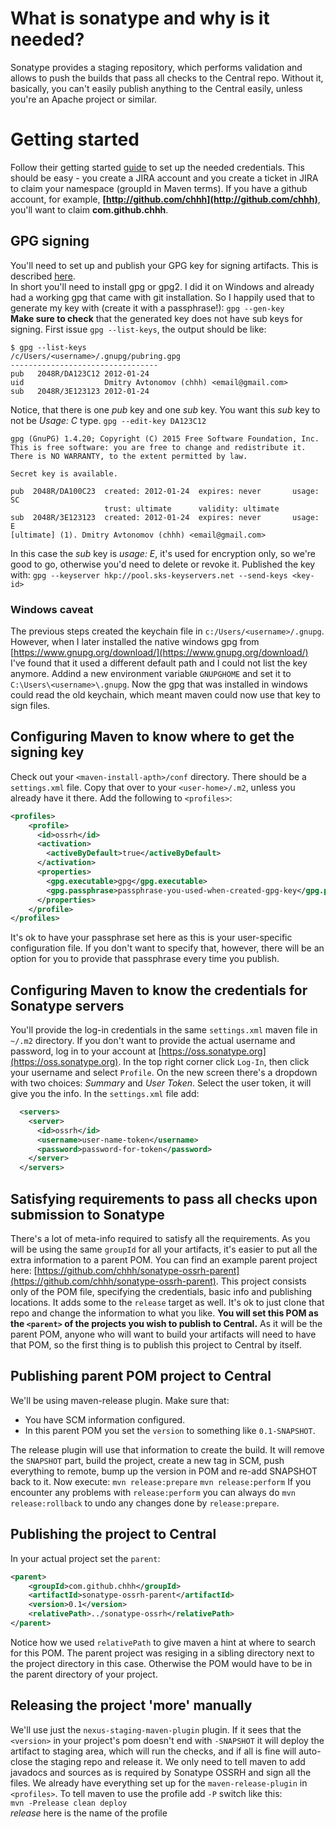 # What is sonatype and why is it needed?

Sonatype provides a staging repository, which performs validation and allows to push the builds that pass all checks to the Central repo. Without it, basically, you can't easily publish anything to the Central easily, unless you're an Apache project or similar.

# Getting started

Follow their getting started [guide](http://central.sonatype.org/pages/ossrh-guide.html) to set up the needed credentials. This should be easy - you create a JIRA account and you create a ticket in JIRA to claim your namespace (groupId in Maven terms). If you have a github account, for example, __[http://github.com/chhh](http://github.com/chhh)__, you'll want to claim **com.github.chhh**.

## GPG signing
You'll need to set up and publish your GPG key for signing artifacts. This is described [here](http://central.sonatype.org/pages/working-with-pgp-signatures.html).  
In short you'll need to install gpg or gpg2. I did it on Windows and already had a working gpg that came with git installation. So I happily used that to generate my key with (create it with a passphrase!):
`gpg --gen-key`  
__Make sure to check__ that the generated key does not have sub keys for signing. First issue `gpg --list-keys`, the output should be like:
```
$ gpg --list-keys
/c/Users/<username>/.gnupg/pubring.gpg
---------------------------------
pub   2048R/DA123C12 2012-01-24
uid                  Dmitry Avtonomov (chhh) <email@gmail.com>
sub   2048R/3E123123 2012-01-24
```
Notice, that there is one _pub_ key and one _sub_ key. You want this _sub_ key to not be _Usage: C_ type.
`gpg --edit-key DA123C12`
```
gpg (GnuPG) 1.4.20; Copyright (C) 2015 Free Software Foundation, Inc.
This is free software: you are free to change and redistribute it.
There is NO WARRANTY, to the extent permitted by law.

Secret key is available.

pub  2048R/DA100C23  created: 2012-01-24  expires: never       usage: SC
                     trust: ultimate      validity: ultimate
sub  2048R/3E123123  created: 2012-01-24  expires: never       usage: E
[ultimate] (1). Dmitry Avtonomov (chhh) <email@gmail.com>
```
In this case the _sub_ key is _usage: E_, it's used for encryption only, so we're good to go, otherwise you'd need to delete or revoke it.
Published the key with:
`gpg --keyserver hkp://pool.sks-keyservers.net --send-keys <key-id>`  

### Windows caveat
The previous steps created the keychain file in `c:/Users/<username>/.gnupg`. However, when I later installed the native windows gpg from [https://www.gnupg.org/download/](https://www.gnupg.org/download/) I've found that it used a different default path and I could not list the key anymore. Addind a new environment variable `GNUPGHOME` and set it to `C:\Users\<username>\.gnupg`. Now the gpg that was installed in windows could read the old keychain, which meant maven could now use that key to sign files.

## Configuring Maven to know where to get the signing key
Check out your `<maven-install-apth>/conf` directory. There should be a `settings.xml` file. Copy that over to your `<user-home>/.m2`, unless you already have it there. Add the following to `<profiles>`:
```xml
<profiles>
    <profile>
      <id>ossrh</id>
      <activation>
        <activeByDefault>true</activeByDefault>
      </activation>
      <properties>
        <gpg.executable>gpg</gpg.executable>
        <gpg.passphrase>passphrase-you-used-when-created-gpg-key</gpg.passphrase>
      </properties>
    </profile>
</profiles>
```
It's ok to have your passphrase set here as this is your user-specific configuration file. If you don't want to specify that, however, there will be an option for you to provide that passphrase every time you publish.

## Configuring Maven to know the credentials for Sonatype servers
You'll provide the log-in credentials in the same `settings.xml` maven file in `~/.m2` directory. If you don't want to provide the actual username and password, log in to your account at [https://oss.sonatype.org](https://oss.sonatype.org). In the top right corner click `Log-In`, then click your username and select `Profile`. On the new screen there's a dropdown with two choices: _Summary_ and _User Token_. Select the user token, it will give you the info. In the `settings.xml` file add:
```xml
  <servers>
    <server>
      <id>ossrh</id>
      <username>user-name-token</username>
      <password>password-for-token</password>
    </server>
  </servers>
 ```

## Satisfying requirements to pass all checks upon submission to Sonatype
There's a lot of meta-info required to satisfy all the requirements. As you will be using the same `groupId` for all your artifacts, it's easier to put all the extra information to a parent POM. You can find an example parent project here: [https://github.com/chhh/sonatype-ossrh-parent](https://github.com/chhh/sonatype-ossrh-parent). This project consists only of the POM file, specifying the credentials, basic info and publishing locations. It adds some to the `release` target as well.
It's ok to just clone that repo and change the information to what you like.
__You will set this POM as the `<parent>` of the projects you wish to publish to Central.__ As it will be the parent POM, anyone who will want to build your artifacts will need to have that POM, so the first thing is to publish this project to Central by itself.

## Publishing parent POM project to Central
We'll be using maven-release plugin. Make sure that:
 - You have SCM information configured.
 - In this parent POM you set the `version` to something like `0.1-SNAPSHOT`.

The release plugin will use that information to create the build. It will remove the `SNAPSHOT` part, build the project, create a new tag in SCM, push everything to remote, bump up the version in POM and re-add SNAPSHOT back to it.
Now execute:
`mvn release:prepare`
`mvn release:perform`
If you encounter any problems with `release:perform` you can always do
`mvn release:rollback` to undo any changes done by `release:prepare`.

## Publishing the project to Central
In your actual project set the `parent`:
```xml
<parent>
    <groupId>com.github.chhh</groupId>
    <artifactId>sonatype-ossrh-parent</artifactId>
    <version>0.1</version>
    <relativePath>../sonatype-ossrh</relativePath>
</parent>
```
Notice how we used `relativePath` to give maven a hint at where to search for this POM. The parent project was resiging in a sibling directory next to the project directory in this case. Otherwise the POM would have to be in the parent directory of your project.

## Releasing the project 'more' manually
We'll use just the `nexus-staging-maven-plugin` plugin. If it sees that the `<version>` in your
project's pom doesn't end with `-SNAPSHOT` it will deploy the artifact to staging area,
which will run the checks, and if all is fine will auto-close the staging repo and release it.
We only need to tell maven to add javadocs and sources as is required by Sonatype OSSRH
and sign all the files. We already have everything set up for the `maven-release-plugin` in `<profiles>`.
To tell maven to use the profile add `-P` switch like this:  
`mvn -Prelease clean deploy`   
_release_ here is the name of the profile
